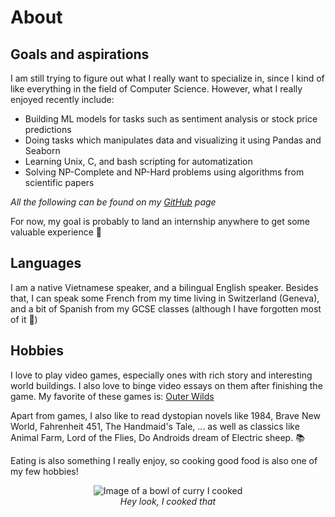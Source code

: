 # About

## Goals and aspirations

I am still trying to figure out what I really want to specialize in, since I kind of like everything in the field of Computer Science. However, what I really enjoyed recently include: 

- Building ML models for tasks such as sentiment analysis or stock price predictions
- Doing tasks which manipulates data and visualizing it using Pandas and Seaborn
- Learning Unix, C, and bash scripting for automatization
- Solving NP-Complete and NP-Hard problems using algorithms from scientific papers

*All the following can be found on my [GitHub](https://github.com/NamLe0609) page*

For now, my goal is probably to land an internship anywhere to get some valuable experience 💼

## Languages

I am a native Vietnamese speaker, and a bilingual English speaker. Besides that, I can speak some French from my time living in Switzerland (Geneva), and a bit of Spanish from my GCSE classes (although I have forgotten most of it 🥲)

## Hobbies

I love to play video games, especially ones with rich story and interesting world buildings. I also love to binge video essays on them after finishing the game. My favorite of these games is: [Outer Wilds](https://store.steampowered.com/app/753640/Outer_Wilds/)

Apart from games, I also like to read dystopian novels like 1984, Brave New World, Fahrenheit 451, The Handmaid's Tale, ... as well as classics like Animal Farm, Lord of the Flies, Do Androids dream of Electric sheep. 📚

Eating is also something I really enjoy, so cooking good food is also one of my few hobbies!

<figure style="display: flex; flex-direction: column; align-items: center; justify-content: center;">
  <img src="/images/curry.jpg" alt="Image of a bowl of curry I cooked">
  <figcaption><i>Hey look, I cooked that</i></figcaption>
</figure>